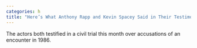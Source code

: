 ```yaml
---
categories: h
title: "Here’s What Anthony Rapp and Kevin Spacey Said in Their Testimony"
---
```

The actors both testified in a civil trial this month over accusations of an encounter in 1986.